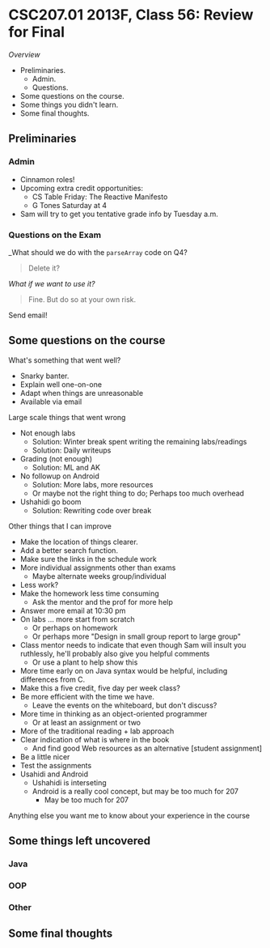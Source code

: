 CSC207.01 2013F, Class 56: Review for Final
===========================================

_Overview_

* Preliminaries.
    * Admin.
    * Questions.
* Some questions on the course.
* Some things you didn't learn.
* Some final thoughts.

Preliminaries
-------------

### Admin

* Cinnamon roles!
* Upcoming extra credit opportunities:
    * CS Table Friday: The Reactive Manifesto
    * G Tones Saturday at 4
* Sam will try to get you tentative grade info by Tuesday a.m.

### Questions on the Exam

_What should we do with the `parseArray` code on Q4?

> Delete it?

_What if we want to use it?_

> Fine.  But do so at your own risk.

Send email!

Some questions on the course
----------------------------

What's something that went well?

* Snarky banter.
* Explain well one-on-one
* Adapt when things are unreasonable
* Available via email

Large scale things that went wrong

* Not enough labs
    * Solution: Winter break spent writing the remaining labs/readings
    * Solution: Daily writeups
* Grading (not enough)
    * Solution: ML and AK
* No followup on Android
    * Solution: More labs, more resources
    * Or maybe not the right thing to do; Perhaps too much overhead
* Ushahidi go boom
    * Solution: Rewriting code over break

Other things that I can improve

* Make the location of things clearer.  
* Add a better search function.
* Make sure the links in the schedule work
* More individual assignments other than exams
    * Maybe alternate weeks group/individual
* Less work?
* Make the homework less time consuming
    * Ask the mentor and the prof for more help
* Answer more email at 10:30 pm
* On labs ... more start from scratch
    * Or perhaps on homework
    * Or perhaps more "Design in small group report to large group"
* Class mentor needs to indicate that even though Sam will insult you
  ruthlessly, he'll probably also give you helpful comments
    * Or use a plant to help show this
* More time early on on Java syntax would be helpful, including differences 
  from C.
* Make this a five credit, five day per week class?
* Be more efficient with the time we have.
    * Leave the events on the whiteboard, but don't discuss?
* More time in thinking as an object-oriented programmer
    * Or at least an assignment or two
* More of the traditional reading + lab approach
* Clear indication of what is where in the book
    * And find good Web resources as an alternative [student assignment]
* Be a little nicer
* Test the assignments
* Usahidi and Android
    * Ushahidi is interseting
    * Android is a really cool concept, but may be too much for 207
        * May be too much for 207

Anything else you want me to know about your experience in the course

Some things left uncovered
--------------------------

### Java

### OOP

### Other

Some final thoughts
-------------------

